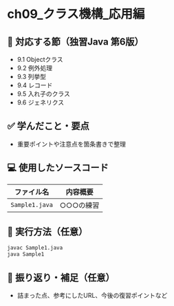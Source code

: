 # ch09_クラス機構_応用編

## 📘 対応する節（独習Java 第6版）
- 9.1 Objectクラス
- 9.2 例外処理
- 9.3 列挙型
- 9.4 レコード
- 9.5 入れ子のクラス
- 9.6 ジェネリクス

## ✅ 学んだこと・要点
- 重要ポイントや注意点を箇条書きで整理

## 💻 使用したソースコード
| ファイル名             | 内容概要                         |
|------------------------|----------------------------------|
| `Sample1.java`         | ○○○の練習                       |

## 🧪 実行方法（任意）
```bash
javac Sample1.java
java Sample1
```

## 🔁 振り返り・補足（任意）
- 詰まった点、参考にしたURL、今後の復習ポイントなど